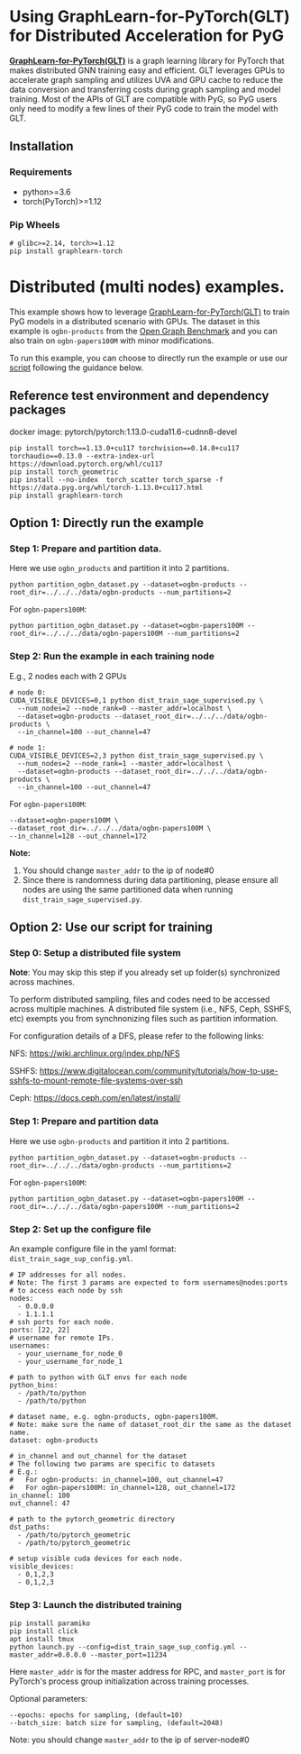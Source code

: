 # Using GraphLearn-for-PyTorch(GLT) for Distributed Acceleration for PyG

**[GraphLearn-for-PyTorch(GLT)](https://github.com/alibaba/graphlearn-for-pytorch)** is a graph learning library for PyTorch that makes distributed GNN training easy and efficient. 
GLT leverages GPUs to accelerate graph sampling and utilizes UVA and GPU cache to reduce the data conversion and transferring costs during graph sampling and model training.
Most of the APIs of GLT are compatible with PyG, so PyG users only need to modify a few lines of their PyG code to train the model with GLT.



## Installation

### Requirements
- python>=3.6
- torch(PyTorch)>=1.12
### Pip Wheels

```
# glibc>=2.14, torch>=1.12
pip install graphlearn-torch
```

# Distributed (multi nodes) examples.

This example shows how to leverage [GraphLearn-for-PyTorch(GLT)](https://github.com/alibaba/graphlearn-for-pytorch) to train PyG models in a distributed scenario with GPUs. The dataset in this example is `ogbn-products` from the [Open Graph Benchmark](https://ogb.stanford.edu/) and you can also train on `ogbn-papers100M` with minor modifications.

To run this example, you can choose to directly run the example or use our [script](launch.py) following the guidance below.

## Reference test environment and dependency packages
docker image: pytorch/pytorch:1.13.0-cuda11.6-cudnn8-devel
```
pip install torch==1.13.0+cu117 torchvision==0.14.0+cu117 torchaudio==0.13.0 --extra-index-url https://download.pytorch.org/whl/cu117
pip install torch_geometric
pip install --no-index  torch_scatter torch_sparse -f https://data.pyg.org/whl/torch-1.13.0+cu117.html
pip install graphlearn-torch
```

## Option 1: Directly run the example
### Step 1: Prepare and partition data.
Here we use `ogbn_products` and partition it into 2 partitions.
```
python partition_ogbn_dataset.py --dataset=ogbn-products --root_dir=../../../data/ogbn-products --num_partitions=2
```
For `ogbn-papers100M`:
```
python partition_ogbn_dataset.py --dataset=ogbn-papers100M --root_dir=../../../data/ogbn-papers100M --num_partitions=2
```
### Step 2: Run the example in each training node
E.g., 2 nodes each with 2 GPUs
```
# node 0:
CUDA_VISIBLE_DEVICES=0,1 python dist_train_sage_supervised.py \
  --num_nodes=2 --node_rank=0 --master_addr=localhost \
  --dataset=ogbn-products --dataset_root_dir=../../../data/ogbn-products \
  --in_channel=100 --out_channel=47

# node 1:
CUDA_VISIBLE_DEVICES=2,3 python dist_train_sage_supervised.py \
  --num_nodes=2 --node_rank=1 --master_addr=localhost \
  --dataset=ogbn-products --dataset_root_dir=../../../data/ogbn-products \
  --in_channel=100 --out_channel=47
```
For `ogbn-papers100M`:
```
--dataset=ogbn-papers100M \
--dataset_root_dir=../../../data/ogbn-papers100M \
--in_channel=128 --out_channel=172
```
**Note:**
1. You should change `master_addr` to the ip of node#0
2. Since there is randomness during data partitioning, please ensure all nodes are using the same partitioned data when running `dist_train_sage_supervised.py`.


## Option 2: Use our script for training
### Step 0: Setup a distributed file system
**Note**: You may skip this step if you already set up folder(s) synchronized across machines.

To perform distributed sampling, files and codes need to be accessed across multiple machines. A distributed file system (i.e., NFS, Ceph, SSHFS, etc) exempts you from synchnonizing files such as partition information.

For configuration details of a DFS, please refer to the following links:

NFS: https://wiki.archlinux.org/index.php/NFS

SSHFS: https://www.digitalocean.com/community/tutorials/how-to-use-sshfs-to-mount-remote-file-systems-over-ssh

Ceph: https://docs.ceph.com/en/latest/install/

### Step 1: Prepare and partition data
Here we use `ogbn-products` and partition it into 2 partitions.
```
python partition_ogbn_dataset.py --dataset=ogbn-products --root_dir=../../../data/ogbn-products --num_partitions=2
```
For `ogbn-papers100M`:
```
python partition_ogbn_dataset.py --dataset=ogbn-papers100M --root_dir=../../../data/ogbn-papers100M --num_partitions=2
```
### Step 2: Set up the configure file
An example configure file in the yaml format:
`dist_train_sage_sup_config.yml`.

```
# IP addresses for all nodes.
# Note: The first 3 params are expected to form usernames@nodes:ports
# to access each node by ssh
nodes:
  - 0.0.0.0
  - 1.1.1.1
# ssh ports for each node.
ports: [22, 22]
# username for remote IPs.
usernames:
  - your_username_for_node_0
  - your_username_for_node_1

# path to python with GLT envs for each node
python_bins:
  - /path/to/python
  - /path/to/python

# dataset name, e.g. ogbn-products, ogbn-papers100M.
# Note: make sure the name of dataset_root_dir the same as the dataset name.
dataset: ogbn-products

# in_channel and out_channel for the dataset
# The following two params are specific to datasets
# E.g.:
#   For ogbn-products: in_channel=100, out_channel=47
#   For ogbn-papers100M: in_channel=128, out_channel=172
in_channel: 100
out_channel: 47

# path to the pytorch_geometric directory
dst_paths:
  - /path/to/pytorch_geometric
  - /path/to/pytorch_geometric

# setup visible cuda devices for each node.
visible_devices:
  - 0,1,2,3
  - 0,1,2,3
```

### Step 3: Launch the distributed training

```
pip install paramiko
pip install click
apt install tmux
python launch.py --config=dist_train_sage_sup_config.yml --master_addr=0.0.0.0 --master_port=11234
```
Here `master_addr` is for the master address for RPC, and `master_port` is for PyTorch's process group initialization across training processes.

Optional parameters:
```
--epochs: epochs for sampling, (default=10)
--batch_size: batch size for sampling, (default=2048)
```

Note: you should change `master_addr` to the ip of server-node#0
